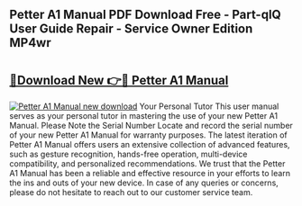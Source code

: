 ## Petter A1 Manual PDF Download Free - Part-qlQ User Guide Repair - Service Owner Edition MP4wr

# <h2><a href="http://cf1487.oget.top/?id=Petter+A1+Manual">🔗Download New 👉🔴 Petter A1 Manual</a></h2>

[![Petter A1 Manual new download](https://i.imgur.com/5g1atiW.png)](http://cf1487.oget.top/?id=Petter+A1+Manual)
Your Personal Tutor This user manual serves as your personal tutor in mastering the use of your new Petter A1 Manual. Please Note the Serial Number Locate and record the serial number of your new Petter A1 Manual for warranty purposes. The latest iteration of Petter A1 Manual offers users an extensive collection of advanced features, such as gesture recognition, hands-free operation, multi-device compatibility, and personalized recommendations. We trust that the Petter A1 Manual has been a reliable and effective resource in your efforts to learn the ins and outs of your new device. In case of any queries or concerns, please do not hesitate to reach out to our customer service team.
